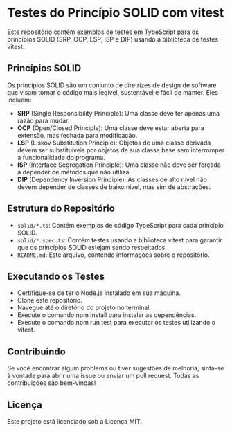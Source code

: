 # Testes do Princípio SOLID com vitest

Este repositório contém exemplos de testes em TypeScript para os princípios SOLID (SRP, OCP, LSP, ISP e DIP) usando a biblioteca de testes vitest.

## Princípios SOLID

Os princípios SOLID são um conjunto de diretrizes de design de software que visam tornar o código mais legível, sustentável e fácil de manter. Eles incluem:

- **SRP** (Single Responsibility Principle): Uma classe deve ter apenas uma razão para mudar.
- **OCP** (Open/Closed Principle): Uma classe deve estar aberta para extensão, mas fechada para modificação.
- **LSP** (Liskov Substitution Principle): Objetos de uma classe derivada devem ser substituíveis por objetos de sua classe base sem interromper a funcionalidade do programa.
- **ISP** (Interface Segregation Principle): Uma classe não deve ser forçada a depender de métodos que não utiliza.
- **DIP** (Dependency Inversion Principle): As classes de alto nível não devem depender de classes de baixo nível, mas sim de abstrações.

## Estrutura do Repositório

- `solid/*.ts`: Contém exemplos de código TypeScript para cada princípio SOLID.
- `solid/*.spec.ts`: Contém testes usando a biblioteca vitest para garantir que os princípios SOLID estejam sendo respeitados.
- `README.md`: Este arquivo, contendo informações sobre o repositório.

## Executando os Testes

- Certifique-se de ter o Node.js instalado em sua máquina.
- Clone este repositório.
- Navegue até o diretório do projeto no terminal.
- Execute o comando npm install para instalar as dependências.
- Execute o comando npm run test para executar os testes utilizando o vitest.

## Contribuindo

Se você encontrar algum problema ou tiver sugestões de melhoria, sinta-se à vontade para abrir uma issue ou enviar um pull request. Todas as contribuições são bem-vindas!

## Licença

Este projeto está licenciado sob a Licença MIT.